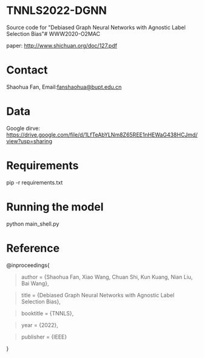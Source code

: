 # TNNLS2022-DGNN
Source code for "Debiased Graph Neural Networks with Agnostic Label Selection Bias"# WWW2020-O2MAC

paper: http://www.shichuan.org/doc/127.pdf

# Contact
Shaohua Fan, Email:fanshaohua@bupt.edu.cn


# Data

Google dirve: https://drive.google.com/file/d/1LfTeAbYLNm8Z65REE1nHEWaG438HCJmd/view?usp=sharing
# Requirements
pip -r requirements.txt

# Running the model
python main_shell.py


# Reference
@inproceedings{

> author = {Shaohua Fan, Xiao Wang, Chuan Shi, Kun Kuang, Nian Liu, Bai Wang},
 
> title = {Debiased Graph Neural Networks with Agnostic Label Selection Bias},
 
> booktitle = {TNNLS},

> year = {2022}, 

> publisher = {IEEE}
 
}
